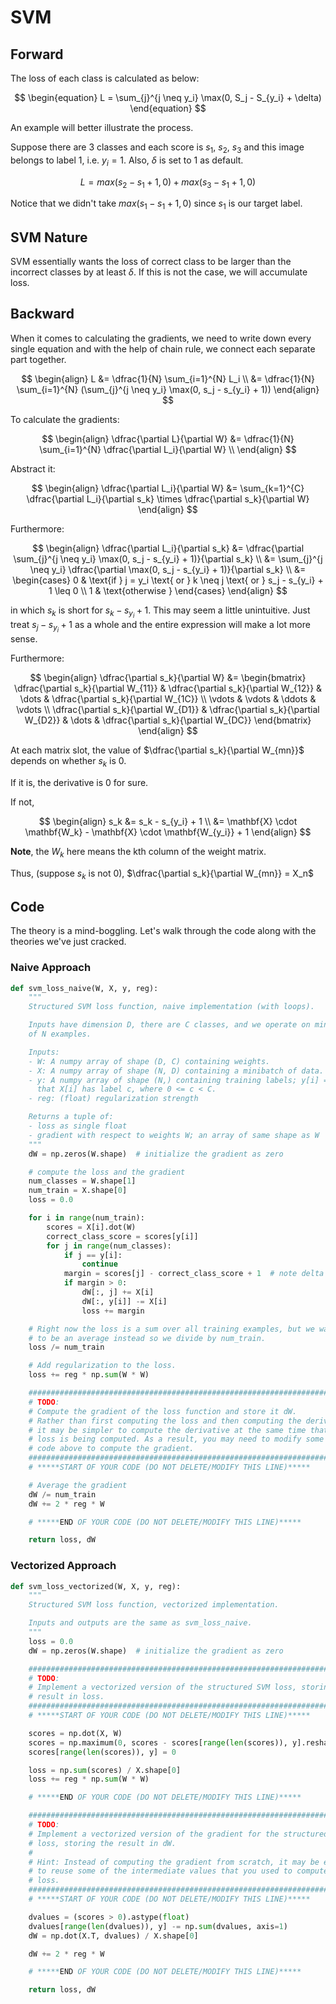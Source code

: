 # SVM

## Forward

The loss of each class is calculated as below:

$$
\begin{equation}
L = \sum_{j}^{j \neq y_i} \max(0, S_j - S_{y_i} + \delta)
\end{equation}
$$

An example will better illustrate the process.

Suppose there are 3 classes and each score is $s_1$, $s_2$, $s_3$ and
this image belongs to label $1$, i.e. $y_i = 1$. Also, $\delta$ is set
to 1 as default.

$$
L = max(s_2 - s_1 + 1, 0) + max(s_3 - s_1 + 1, 0)
$$

Notice that we didn't take $max(s_1 - s_1 + 1, 0)$ since $s_1$ is our
target label.

## SVM Nature

SVM essentially wants the loss of correct class to be larger than the
incorrect classes by at least $\delta$. If this is not the case, we
will accumulate loss.

## Backward

When it comes to calculating the gradients, we need to write down every
single equation and with the help of chain rule, we connect each separate
part together.

$$
\begin{align}
L &= \dfrac{1}{N} \sum_{i=1}^{N} L_i \\
  &= \dfrac{1}{N} \sum_{i=1}^{N} (\sum_{j}^{j \neq y_i} \max(0, s_j - s_{y_i} + 1))
\end{align}
$$

To calculate the gradients:

$$
\begin{align}
\dfrac{\partial L}{\partial W} &= \dfrac{1}{N} \sum_{i=1}^{N} \dfrac{\partial L_i}{\partial W} \\
\end{align}
$$

Abstract it:

$$
\begin{align}
\dfrac{\partial L_i}{\partial W} &= \sum_{k=1}^{C} \dfrac{\partial L_i}{\partial s_k} \times \dfrac{\partial s_k}{\partial W}
\end{align}
$$

Furthermore:

$$
\begin{align}
\dfrac{\partial L_i}{\partial s_k} &= \dfrac{\partial \sum_{j}^{j \neq y_i} \max(0, s_j - s_{y_i} + 1)}{\partial s_k} \\
                                   &= \sum_{j}^{j \neq y_i} \dfrac{\partial \max(0, s_j - s_{y_i} + 1)}{\partial s_k} \\
                                   &= \begin{cases}
                                      0 & \text{if } j = y_i \text{ or } k \neq j \text{ or } s_j - s_{y_i} + 1 \leq 0 \\
                                      1 & \text{otherwise }
                                      \end{cases}
\end{align}
$$

in which $s_k$ is short for $s_k - s_{y_i} + 1$. This may seem a little
unintuitive. Just treat $s_j - s_{y_i} + 1$ as a whole and the entire
expression will make a lot more sense.

Furthermore:

$$
\begin{align}
\dfrac{\partial s_k}{\partial W} &= \begin{bmatrix}
                                    \dfrac{\partial s_k}{\partial W_{11}} & \dfrac{\partial s_k}{\partial W_{12}} & \dots  & \dfrac{\partial s_k}{\partial W_{1C}} \\
                                    \vdots & \vdots & \ddots & \vdots \\
                                    \dfrac{\partial s_k}{\partial W_{D1}} & \dfrac{\partial s_k}{\partial W_{D2}} & \dots  & \dfrac{\partial s_k}{\partial W_{DC}}
                                    \end{bmatrix}
\end{align}
$$

At each matrix slot, the value of $\dfrac{\partial s_k}{\partial W_{mn}}$
depends on whether $s_k$ is 0.

If it is, the derivative is 0 for sure.

If not,

$$
\begin{align}
s_k &= s_k - s_{y_i} + 1 \\
    &= \mathbf{X} \cdot \mathbf{W_k} - \mathbf{X} \cdot \mathbf{W_{y_i}} + 1
\end{align}
$$

**Note**, the $W_k$ here means the kth column of the weight matrix.

Thus, (suppose $s_k$ is not 0), $\dfrac{\partial s_k}{\partial W_{mn}} = X_n$

## Code

The theory is a mind-boggling. Let's walk through the code along
with the theories we've just cracked.

### Naive Approach

```Python
def svm_loss_naive(W, X, y, reg):
    """
    Structured SVM loss function, naive implementation (with loops).

    Inputs have dimension D, there are C classes, and we operate on minibatches
    of N examples.

    Inputs:
    - W: A numpy array of shape (D, C) containing weights.
    - X: A numpy array of shape (N, D) containing a minibatch of data.
    - y: A numpy array of shape (N,) containing training labels; y[i] = c means
      that X[i] has label c, where 0 <= c < C.
    - reg: (float) regularization strength

    Returns a tuple of:
    - loss as single float
    - gradient with respect to weights W; an array of same shape as W
    """
    dW = np.zeros(W.shape)  # initialize the gradient as zero

    # compute the loss and the gradient
    num_classes = W.shape[1]
    num_train = X.shape[0]
    loss = 0.0

    for i in range(num_train):
        scores = X[i].dot(W)
        correct_class_score = scores[y[i]]
        for j in range(num_classes):
            if j == y[i]:
                continue
            margin = scores[j] - correct_class_score + 1  # note delta = 1
            if margin > 0:
                dW[:, j] += X[i]
                dW[:, y[i]] -= X[i]
                loss += margin

    # Right now the loss is a sum over all training examples, but we want it
    # to be an average instead so we divide by num_train.
    loss /= num_train

    # Add regularization to the loss.
    loss += reg * np.sum(W * W)

    #############################################################################
    # TODO:                                                                     #
    # Compute the gradient of the loss function and store it dW.                #
    # Rather than first computing the loss and then computing the derivative,   #
    # it may be simpler to compute the derivative at the same time that the     #
    # loss is being computed. As a result, you may need to modify some of the   #
    # code above to compute the gradient.                                       #
    #############################################################################
    # *****START OF YOUR CODE (DO NOT DELETE/MODIFY THIS LINE)*****

    # Average the gradient
    dW /= num_train
    dW += 2 * reg * W

    # *****END OF YOUR CODE (DO NOT DELETE/MODIFY THIS LINE)*****

    return loss, dW
```

### Vectorized Approach

```Python
def svm_loss_vectorized(W, X, y, reg):
    """
    Structured SVM loss function, vectorized implementation.

    Inputs and outputs are the same as svm_loss_naive.
    """
    loss = 0.0
    dW = np.zeros(W.shape)  # initialize the gradient as zero

    #############################################################################
    # TODO:                                                                     #
    # Implement a vectorized version of the structured SVM loss, storing the    #
    # result in loss.                                                           #
    #############################################################################
    # *****START OF YOUR CODE (DO NOT DELETE/MODIFY THIS LINE)*****

    scores = np.dot(X, W)
    scores = np.maximum(0, scores - scores[range(len(scores)), y].reshape(-1, 1) + 1)
    scores[range(len(scores)), y] = 0

    loss = np.sum(scores) / X.shape[0]
    loss += reg * np.sum(W * W)

    # *****END OF YOUR CODE (DO NOT DELETE/MODIFY THIS LINE)*****

    #############################################################################
    # TODO:                                                                     #
    # Implement a vectorized version of the gradient for the structured SVM     #
    # loss, storing the result in dW.                                           #
    #                                                                           #
    # Hint: Instead of computing the gradient from scratch, it may be easier    #
    # to reuse some of the intermediate values that you used to compute the     #
    # loss.                                                                     #
    #############################################################################
    # *****START OF YOUR CODE (DO NOT DELETE/MODIFY THIS LINE)*****

    dvalues = (scores > 0).astype(float)
    dvalues[range(len(dvalues)), y] -= np.sum(dvalues, axis=1)
    dW = np.dot(X.T, dvalues) / X.shape[0]

    dW += 2 * reg * W

    # *****END OF YOUR CODE (DO NOT DELETE/MODIFY THIS LINE)*****

    return loss, dW

```
